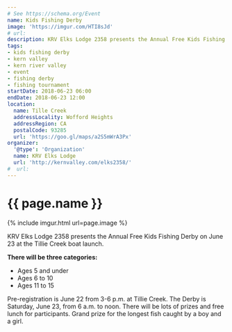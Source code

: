 ```yaml
---
# See https://schema.org/Event
name: Kids Fishing Derby
image: 'https://imgur.com/HTI8sJd'
# url:
description: KRV Elks Lodge 2358 presents the Annual Free Kids Fishing Derby on June 23 at the Tillie Creek boat launch.
tags:
- kids fishing derby
- kern valley
- kern river valley
- event
- fishing derby
- fishing tournament
startDate: 2018-06-23 06:00
endDate: 2018-06-23 12:00
location:
  name: Tille Creek
  addressLocality: Wofford Heights
  addressRegion: CA
  postalCode: 93285
  url: 'https://goo.gl/maps/a2S5mWrA3Px'
organizer:
  '@type': 'Organization'
  name: KRV Elks Lodge
  url: 'http://kernvalley.com/elks2358/'
#  url:
---
```

# {{ page.name }}

{% include imgur.html url=page.image %}

KRV Elks Lodge 2358 presents the Annual Free Kids Fishing Derby on June 23 at
the Tillie Creek boat launch.

**There will be three categories:**
- Ages 5 and under
- Ages 6 to 10
- Ages 11 to 15 

Pre-registration is June 22 from 3-6 p.m. at Tillie Creek. The Derby is Saturday,
June 23, from 6 a.m. to noon. There will be lots of prizes and free lunch for
participants. Grand prize for the longest fish caught by a boy and a girl.
